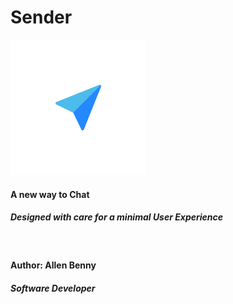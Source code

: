 # Sender
![Sender](/images/ic_launcher_foreground.png)
#### A new way to Chat 
##### Designed with care for a minimal User Experience
&nbsp; 
#### Author: Allen Benny
##### Software Developer
